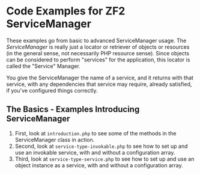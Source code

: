 # Code Examples for ZF2 ServiceManager

These examples go from basic to advanced ServiceManager usage. The *ServiceManager* is really just a locator or retriever of objects or resources (in the general sense, not necessarily PHP resource sense).  Since objects can be considered to perform "services" for the application, this locator is called the "Service" Manager.

You give the ServiceManager the name of a service, and it returns with that service, with any dependencies that service may require, already satisfied, if you've configured things correctly.

## The Basics - Examples Introducing ServiceManager
1. First, look at `introduction.php` to see some of the methods in the ServiceManager class in action.
2. Second, look at `service-type-invokable.php` to see how to set up and use an invokable service, with and without a configuration array.
3. Third, look at `service-type-service.php` to see how to set up and use an object instance as a service, with and without a configuration array.
